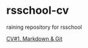 # rsschool-cv
raining repository for rsschool

[CV#1. Markdown & Git](https://komnatnaya.github.io/rsschool-cv/cv)
